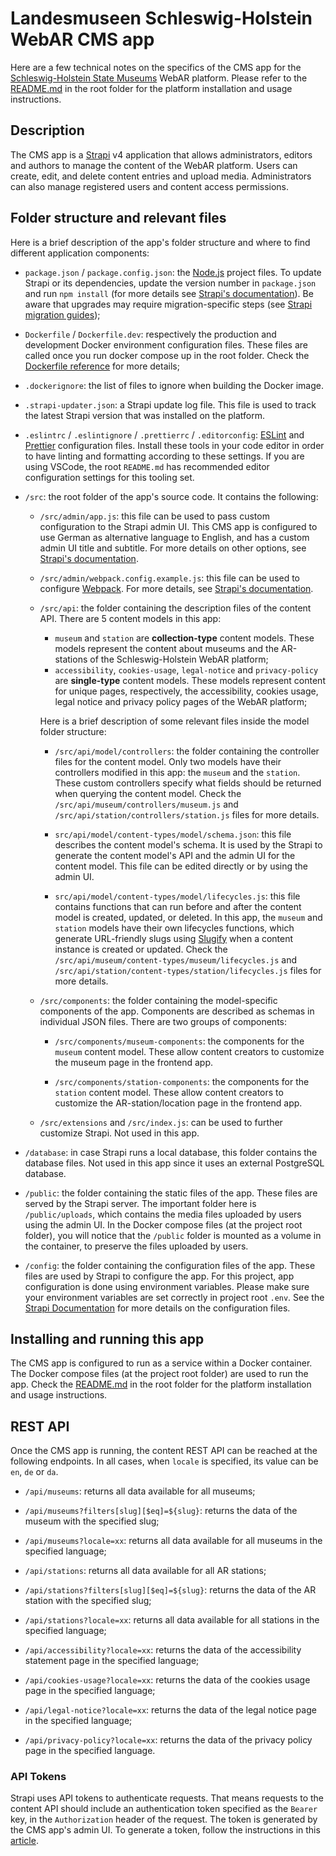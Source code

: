 # Landesmuseen Schleswig-Holstein WebAR CMS app

Here are a few technical notes on the specifics of the CMS app for the [Schleswig-Holstein State Museums](https://landesmuseen.sh/) WebAR platform. Please refer to the [README.md](../README.md) in the root folder for the platform installation and usage instructions.

## Description

The CMS app is a [Strapi](https://strapi.io/) v4 application that allows administrators, editors and authors to manage the content of the WebAR platform. Users can create, edit, and delete content entries and upload media. Administrators can also manage registered users and content access permissions.

## Folder structure and relevant files

Here is a brief description of the app's folder structure and where to find different application components:

- `package.json` / `package.config.json`: the [Node.js](https://nodejs.org/en/about/) project files. To update Strapi or its dependencies, update the version number in `package.json` and run `npm install` (for more details see [Strapi's documentation](https://docs.strapi.io/developer-docs/latest/update-migration-guides/update-version.html#upgrading-the-dependencies)). Be aware that upgrades may require migration-specific steps (see [Strapi migration guides](https://docs.strapi.io/developer-docs/latest/update-migration-guides/migration-guides.html));

- `Dockerfile` / `Dockerfile.dev`: respectively the production and development Docker environment configuration files. These files are called once you run docker compose up in the root folder. Check the [Dockerfile reference](https://docs.docker.com/engine/reference/builder/) for more details;

- `.dockerignore`: the list of files to ignore when building the Docker image.

- `.strapi-updater.json`: a Strapi update log file. This file is used to track the latest Strapi version that was installed on the platform.

- `.eslintrc` / `.eslintignore` / `.prettierrc` / `.editorconfig`: [ESLint](https://eslint.org/) and [Prettier](https://prettier.io/) configuration files. Install these tools in your code editor in order to have linting and formatting according to these settings. If you are using VSCode, the root `README.md` has recommended editor configuration settings for this tooling set.

- `/src`: the root folder of the app's source code. It contains the following:

  - `/src/admin/app.js`: this file can be used to pass custom configuration to the Strapi admin UI. This CMS app is configured to use German as alternative language to English, and has a custom admin UI title and subtitle. For more details on other options, see [Strapi's documentation](https://docs.strapi.io/developer-docs/latest/development/admin-customization.html#configuration-options).

  - `/src/admin/webpack.config.example.js`: this file can be used to configure [Webpack](https://webpack.js.org). For more details, see [Strapi's documentation](https://docs.strapi.io/developer-docs/latest/development/admin-customization.html#webpack-configuration).
  
  - `/src/api`: the folder containing the description files of the content API. There are 5 content models in this app:
    - `museum` and `station` are **collection-type** content models. These models represent the content about museums and the AR-stations of the Schleswig-Holstein WebAR platform;
    - `accessibility`, `cookies-usage`, `legal-notice` and `privacy-policy` are **single-type** content models. These models represent content for unique pages, respectively, the accessibility, cookies usage, legal notice and privacy policy pages of the WebAR platform;

    Here is a brief description of some relevant files inside the model folder structure:

    - `/src/api/model/controllers`: the folder containing the controller files for the content model. Only two models have their controllers modified in this app: the `museum` and the `station`. These custom controllers specify what fields should be returned when querying the content model. Check the `/src/api/museum/controllers/museum.js` and `/src/api/station/controllers/station.js` files for more details.

    - `src/api/model/content-types/model/schema.json`: this file describes the content model's schema. It is used by the Strapi to generate the content model's API and the admin UI for the content model. This file can be edited directly or by using the admin UI.

    - `src/api/model/content-types/model/lifecycles.js`: this file contains functions that can run before and after the content model is created, updated, or deleted. In this app, the `museum` and `station` models have their own lifecycles functions, which generate URL-friendly slugs using [Slugify](https://github.com/simov/slugify) when a content instance is created or updated. Check the `/src/api/museum/content-types/museum/lifecycles.js` and `/src/api/station/content-types/station/lifecycles.js` files for more details.

  - `/src/components`: the folder containing the model-specific components of the app. Components are described as schemas in individual JSON files. There are two groups of components:

    - `/src/components/museum-components`: the components for the `museum` content model. These allow content creators to customize the museum page in the frontend app.
  
    - `/src/components/station-components`: the components for the `station` content model. These allow content creators to customize the AR-station/location page in the frontend app.
  
  - `/src/extensions` and `/src/index.js`: can be used to further customize Strapi. Not used in this app.

- `/database`: in case Strapi runs a local database, this folder contains the database files. Not used in this app since it uses an external PostgreSQL database.

- `/public`: the folder containing the static files of the app. These files are served by the Strapi server. The important folder here is `/public/uploads`, which contains the media files uploaded by users using the admin UI. In the Docker compose files (at the project root folder), you will notice that the `/public` folder is mounted as a volume in the container, to preserve the files uploaded by users.

- `/config`: the folder containing the configuration files of the app. These files are used by Strapi to configure the app. For this project, app configuration is done using environment variables. Please make sure your environment variables are set correctly in project root `.env`. See the [Strapi Documentation](https://docs.strapi.io/developer-docs/latest/setup-deployment-guides/configurations.html) for more details on the configuration files.

## Installing and running this app

The CMS app is configured to run as a service within a Docker container. The Docker compose files (at the project root folder) are used to run the app. Check the [README.md](../README.md) in the root folder for the platform installation and usage instructions.

## REST API

Once the CMS app is running, the content REST API can be reached at the following endpoints. In all cases, when `locale` is specified, its value can be `en`, `de` or `da`.

- `/api/museums`: returns all data available for all museums;

- `/api/museums?filters[slug][$eq]=${slug}`: returns the data of the museum with the specified slug;

- `/api/museums?locale=xx`: returns all data available for all museums in the specified language;

- `/api/stations`: returns all data available for all AR stations;

- `/api/stations?filters[slug][$eq]=${slug}`: returns the data of the AR station with the specified slug;

- `/api/stations?locale=xx`: returns all data available for all stations in the specified language;

- `/api/accessibility?locale=xx`: returns the data of the accessibility statement page in the specified language;

- `/api/cookies-usage?locale=xx`: returns the data of the cookies usage page in the specified language;

- `/api/legal-notice?locale=xx`: returns the data of the legal notice page in the specified language;

- `/api/privacy-policy?locale=xx`: returns the data of the privacy policy page in the specified language.

### API Tokens

Strapi uses API tokens to authenticate requests. That means requests to the content API should include an authentication token specified as the `Bearer` key, in the `Authorization` header of the request. The token is generated by the CMS app's admin UI. To generate a token, follow the instructions in this [article](https://strapi.io/blog/a-beginners-guide-to-authentication-and-authorization-in-strapi).
